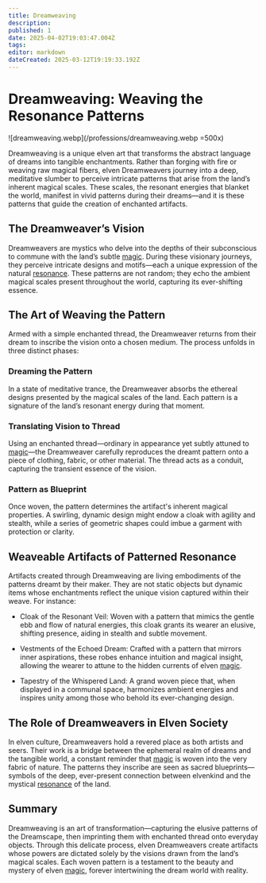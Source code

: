 ```yaml
---
title: Dreamweaving
description: 
published: 1
date: 2025-04-02T19:03:47.004Z
tags: 
editor: markdown
dateCreated: 2025-03-12T19:19:33.192Z
---
```


# Dreamweaving: Weaving the Resonance Patterns

![dreamweaving.webp](/professions/dreamweaving.webp =500x)

Dreamweaving is a unique elven art that transforms the abstract language of dreams into tangible enchantments. Rather than forging with fire or weaving raw magical fibers, elven Dreamweavers journey into a deep, meditative slumber to perceive intricate patterns that arise from the land’s inherent magical scales. These scales, the resonant energies that blanket the world, manifest in vivid patterns during their dreams—and it is these patterns that guide the creation of enchanted artifacts.

## The Dreamweaver’s Vision
Dreamweavers are mystics who delve into the depths of their subconscious to commune with the land’s subtle [magic](/structure/mechanic/magic.md). During these visionary journeys, they perceive intricate designs and motifs—each a unique expression of the natural [resonance](/structure/mechanic/resonance.md). These patterns are not random; they echo the ambient magical scales present throughout the world, capturing its ever-shifting essence.

## The Art of Weaving the Pattern
Armed with a simple enchanted thread, the Dreamweaver returns from their dream to inscribe the vision onto a chosen medium. The process unfolds in three distinct phases:

### Dreaming the Pattern
In a state of meditative trance, the Dreamweaver absorbs the ethereal designs presented by the magical scales of the land. Each pattern is a signature of the land’s resonant energy during that moment.

### Translating Vision to Thread
Using an enchanted thread—ordinary in appearance yet subtly attuned to [magic](/structure/mechanic/magic.md)—the Dreamweaver carefully reproduces the dreamt pattern onto a piece of clothing, fabric, or other material. The thread acts as a conduit, capturing the transient essence of the vision.

### Pattern as Blueprint
Once woven, the pattern determines the artifact's inherent magical properties. A swirling, dynamic design might endow a cloak with agility and stealth, while a series of geometric shapes could imbue a garment with protection or clarity.

## Weaveable Artifacts of Patterned Resonance
Artifacts created through Dreamweaving are living embodiments of the patterns dreamt by their maker. They are not static objects but dynamic items whose enchantments reflect the unique vision captured within their weave. For instance:

- Cloak of the Resonant Veil: Woven with a pattern that mimics the gentle ebb and flow of natural energies, this cloak grants its wearer an elusive, shifting presence, aiding in stealth and subtle movement.

- Vestments of the Echoed Dream: Crafted with a pattern that mirrors inner aspirations, these robes enhance intuition and magical insight, allowing the wearer to attune to the hidden currents of elven [magic](/structure/mechanic/magic.md).

- Tapestry of the Whispered Land: A grand woven piece that, when displayed in a communal space, harmonizes ambient energies and inspires unity among those who behold its ever-changing design.

## The Role of Dreamweavers in Elven Society
In elven culture, Dreamweavers hold a revered place as both artists and seers. Their work is a bridge between the ephemeral realm of dreams and the tangible world, a constant reminder that [magic](/structure/mechanic/magic.md) is woven into the very fabric of nature. The patterns they inscribe are seen as sacred blueprints—symbols of the deep, ever-present connection between elvenkind and the mystical [resonance](/structure/mechanic/resonance.md) of the land.

## Summary
Dreamweaving is an art of transformation—capturing the elusive patterns of the Dreamscape, then imprinting them with enchanted thread onto everyday objects. Through this delicate process, elven Dreamweavers create artifacts whose powers are dictated solely by the visions drawn from the land’s magical scales. Each woven pattern is a testament to the beauty and mystery of elven [magic](/structure/mechanic/magic.md), forever intertwining the dream world with reality.
